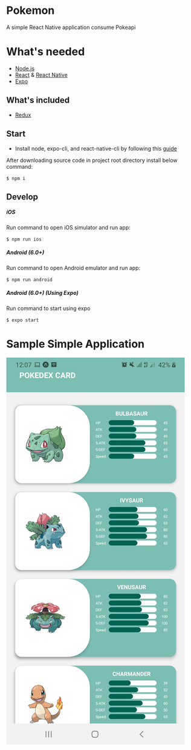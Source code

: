 # Pokemon

A simple React Native application consume Pokeapi

# What's needed

- [Node.js](http://nodejs.org)
- [React](https://github.com/facebook/react) & [React Native](https://github.com/facebook/react-native)
- [Expo](https://docs.expo.io/)

## What's included

- [Redux](https://github.com/reactjs/redux)

## Start

- Install node, expo-cli, and react-native-cli by following this [guide](https://reactnative.dev/docs/environment-setup)

After downloading source code in project root directory install below command:

```
$ npm i
```

## Develop

##### iOS

Run command to open iOS simulator and run app:

```
$ npm run ios
```

##### Android (6.0+)

Run command to open Android emulator and run app:

```
$ npm run android
```

##### Android (6.0+) (Using Expo)

Run command to start using expo

```
$ expo start
```

# Sample Simple Application
![plot](./assets/screenshot/example.jpg)